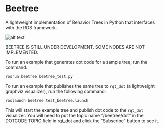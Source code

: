 Beetree
=======

A lightweight implementation of Behavior Trees in Python that interfaces with the ROS framework.

![alt text](https://raw.githubusercontent.com/futureneer/beetree/master/beetree.png "Example BeeTree behavior tree")


BEETREE IS STILL UNDER DEVELOPMENT. SOME NODES ARE NOT IMPLEMENTED.

To run an example that generates dot code for a sample tree, run the command:

```bash
rosrun beetree beetree_test.py
```

To run an example that publishes the same tree to `rqt_dot` (a lightweight graphviz visualizer), run the following command:

```bash
roslaunch beetree test_beetree.launch
```

This will start the example tree and publish dot code to the `rqt_dot` visualizer.  You will need to put the topic name "/beetree/dot" in the DOTCODE TOPIC field in rqt_dot and click the "Subscribe" button to see it.
